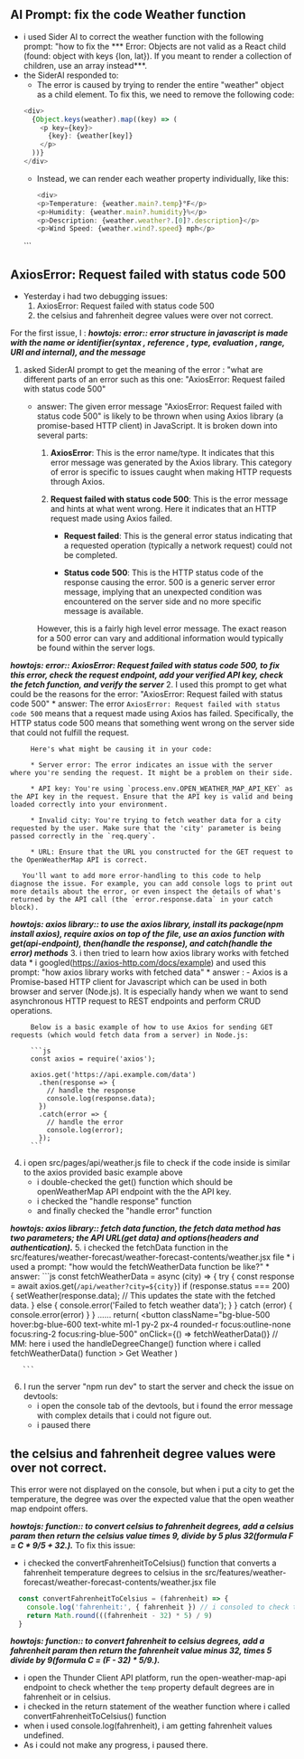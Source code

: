 
## AI Prompt: fix the code Weather function
- i used Sider AI to correct the weather function with the following prompt: "how to fix the *** Error: Objects are not valid as a React child (found: object with keys {lon, lat}). If you meant to render a collection of children, use an array instead***.
- the SiderAI responded to: 
  - The error is caused by trying to render the entire "weather" object as a child element. To fix this, we need to remove the following code:
  ```js
  <div>
    {Object.keys(weather).map((key) => (
      <p key={key}>
        {key}: {weather[key]}
      </p>
    ))}
  </div> 
  ```
  - Instead, we can render each weather property individually, like this:
    ```js
    <div>
    <p>Temperature: {weather.main?.temp}°F</p>
    <p>Humidity: {weather.main?.humidity}%</p>
    <p>Description: {weather.weather?.[0]?.description}</p>
    <p>Wind Speed: {weather.wind?.speed} mph</p>
  </div>
  ```

## AxiosError: Request failed with status code 500

- Yesterday i had two debugging issues:
  1. AxiosError: Request failed with status code 500
  2. the celsius and fahrenheit degree values were over not correct.
   
For the first issue, I :
***howtojs: error:: error structure in javascript is made with the name or identifier(syntax , reference , type, evaluation , range, URI  and internal), and the message***
  1. asked SiderAI prompt to get the meaning of the error : "what are different parts of an error such as this one: "AxiosError: Request failed with status code 500"
     * answer:
       The given error message "AxiosError: Request failed with status code 500" is likely to be thrown when using Axios library (a promise-based HTTP client) in JavaScript. It is broken down into several parts:

       1. **AxiosError**: This is the error name/type. It indicates that this error message was generated by the Axios library. This category of error is specific to issues caught when making HTTP requests through Axios.

       2. **Request failed with status code 500**: This is the error message and hints at what went wrong. Here it indicates that an HTTP request made using Axios failed. 

          - **Request failed**: This is the general error status indicating that a requested operation (typically a network request) could not be completed.

          - **Status code 500**: This is the HTTP status code of the response causing the error. 500 is a generic server error message, implying that an unexpected condition was encountered on the server side and no more specific message is available.

       However, this is a fairly high level error message. The exact reason for a 500 error can vary and additional information would typically be found within the server logs.

***howtojs: error:: AxiosError: Request failed with status code 500, to fix this error, check the request endpoint, add your verified API key, check the fetch function, and verify the server***
  2. I used this prompt to get what could be the reasons for the error: "AxiosError: Request failed with status code 500"
     * answer: 
        The error `AxiosError: Request failed with status code 500` means that a request made using Axios has failed. Specifically, the HTTP status code 500 means that something went wrong on the server side that could not fulfill the request.

         Here's what might be causing it in your code:

         * Server error: The error indicates an issue with the server where you're sending the request. It might be a problem on their side.

         * API key: You're using `process.env.OPEN_WEATHER_MAP_API_KEY` as the API key in the request. Ensure that the API key is valid and being loaded correctly into your environment.

         * Invalid city: You're trying to fetch weather data for a city requested by the user. Make sure that the 'city' parameter is being passed correctly in the `req.query`.

         * URL: Ensure that the URL you constructed for the GET request to the OpenWeatherMap API is correct.

       You'll want to add more error-handling to this code to help diagnose the issue. For example, you can add console logs to print out more details about the error, or even inspect the details of what's returned by the API call (the `error.response.data` in your catch block).
***howtojs: axios library:: to use the axios library, install its package(npm install axios), require axios on top of the file, use an axios function with get(api-endpoint), then(handle the response), and catch(handle the error) methods***
  3. i then tried to learn how axios library works with fetched data
    * i googled(https://axios-http.com/docs/example) and used this prompt: "how axios library works with fetched data"
    * answer :
      - Axios is a Promise-based HTTP client for Javascript which can be used in both browser and server (Node.js). It is especially handy when we want to send asynchronous HTTP request to REST endpoints and perform CRUD operations.

         Below is a basic example of how to use Axios for sending GET requests (which would fetch data from a server) in Node.js:
         
         ```js
         const axios = require('axios');

         axios.get('https://api.example.com/data')
           .then(response => {
             // handle the response
             console.log(response.data);
           })
           .catch(error => {
             // handle the error
             console.log(error);
           });
         ```

  4. i open src/pages/api/weather.js file to check if the code inside is similar to the axios provided basic example above
     * i double-checked the get() function which should be openWeatherMap API endpoint with the the API key.
     * i checked the "handle response" function
     * and finally checked the "handle error" function

***howtojs: axios library:: fetch data function, the fetch data method has two parameters; the API URL(get data) and options(headers and authentication).***
  5. i checked the fetchData function in the src/features/weather-forecast/weather-forecast-contents/weather.jsx file
     * i used a prompt: "how would the fetchWeatherData function be like?"
     * answer: 
       ```js
         const fetchWeatherData = async (city) => {
           try {
             const response = await axios.get(`/api/weather?city=${city}`)
             if (response.status === 200) {
               setWeather(response.data); // This updates the state with the fetched data.
             } else {
               console.error('Failed to fetch weather data');
             }
           } catch (error) {
             console.error(error)
           }
         }
        ......
         return(
          <button
             className="bg-blue-500 hover:bg-blue-600 text-white ml-1 py-2 px-4 rounded-r focus:outline-none focus:ring-2 focus:ring-blue-500"
             onClick={() => fetchWeatherData()} // MM: here i used the handleDegreeChange() function where i called fetchWeatherData() function
           >
             Get Weather
           </button>
         )

       ``` 
  6. I run the server "npm run dev" to start the server and check the issue on devtools:
     * i open the console tab of the devtools, but i found the error message with complex details that i could not figure out.
     * i paused there


## the celsius and fahrenheit degree values were over not correct.

This error were not displayed on the console, but when i put a city to get the temperature, the degree was over the expected value that the open weather map endpoint offers.

***howtojs: function:: to convert celsius to fahrenheit degrees, add a celsius param then return the celsius value times 9, divide by 5 plus 32(formula F = C * 9/5 + 32.).***
To fix this issue:
  * i checked the convertFahrenheitToCelsius() function that converts a fahrenheit temperature degrees to celsius in the src/features/weather-forecast/weather-forecast-contents/weather.jsx file
  
  ```js
    const convertFahrenheitToCelsius = (fahrenheit) => {
      console.log('fahrenheit:', { fahrenheit }) // i consoled to check the fahrenheit value
      return Math.round(((fahrenheit - 32) * 5) / 9)
    }
  ```
  ***howtojs: function:: to convert fahrenheit to celsius degrees, add a fahrenheit param then return the fahrenheit value minus 32, times 5 divide by 9(formula C = (F - 32) * 5/9.).***
  
  * i open the Thunder Client API platform, run the open-weather-map-api endpoint to check whether the `temp` property  default degrees are in fahrenheit or in celsius.
  * i checked in the return statement of the weather function where i called convertFahrenheitToCelsius() function
  * when i used console.log(fahrenheit), i am getting fahrenheit values undefined.
  * As i could not make any progress, i paused there.
